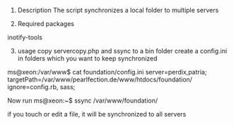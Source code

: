 1. Description
The script synchronizes a local folder to multiple servers


2. Required packages

inotify-tools


3. usage
copy  servercopy.php and ssync to a bin folder
create a config.ini in folders which you want to keep synchronized

ms@xeon:/var/www$ cat foundation/config.ini 
server=perdix,patria;
targetPath=/var/www/pearlfection.de/www/htdocs/foundation/
ignore=config.rb, sass;



Now run 
ms@xeon:~$ ssync /var/www/foundation/



if you touch or edit a file, it will be synchronized to all servers 
